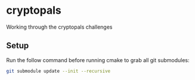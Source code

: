 # cryptopals
Working through the cryptopals challenges

## Setup

Run the follow command before running cmake to grab all git submodules:

```sh
git submodule update --init --recursive
```